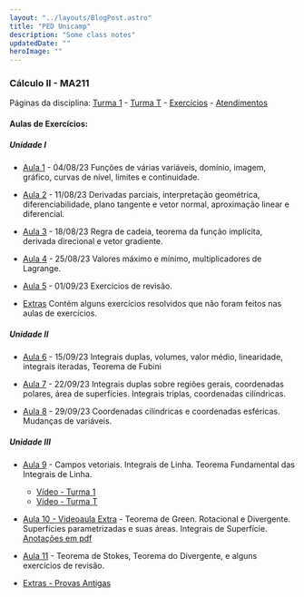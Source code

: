```yaml
---
layout: "../layouts/BlogPost.astro"
title: "PED Unicamp"
description: "Some class notes"
updatedDate: ""
heroImage: ""
---
```


### Cálculo II - MA211
Páginas da disciplina: [Turma 1](https://www.math.stonybrook.edu/~joa/PUBLICATIONS/2023-2-MA211-CalcII/Calc_II_12.html) - [Turma T](https://www.math.stonybrook.edu/~joa/PUBLICATIONS/2023-2-MA211-CalcII/Calc_II_TU.html) - [Exercícios](https://www.math.stonybrook.edu/~joa/PUBLICATIONS/2023-2-MA211-CalcII/Exercicios.html) - [Atendimentos](https://disciplinas.ime.unicamp.br/ma211/atendimentos/)

#### Aulas de Exercícios:

##### Unidade I

- [Aula 1](https://neemias.org/ped-classnotes1.pdf) - 04/08/23  Funções de várias variáveis, domínio, imagem, gráfico, curvas de nível, limites e continuidade.

- [Aula 2](https://neemias.org/ped-classnotes2.pdf) - 11/08/23  Derivadas parciais, interpretação geométrica, diferenciabilidade, plano tangente e vetor normal, aproximação linear e diferencial.

- [Aula 3](https://neemias.org/ped-classnotes3.pdf) - 18/08/23 Regra de cadeia, teorema da função implícita, derivada direcional e vetor gradiente.

- [Aula 4](https://neemias.org/ped-classnotes4.pdf) - 25/08/23 Valores máximo e mínimo, multiplicadores de Lagrange.

- [Aula 5](https://neemias.org/ped-classnotes5.pdf) - 01/09/23 Exercícios de revisão.

- [Extras](https://neemias.org/ped-classnotes-extra1.pdf) Contém alguns exercícios resolvidos que não foram feitos nas aulas de exercícios.

##### Unidade II

- [Aula 6](https://neemias.org/ped-classnotes6.pdf) - 15/09/23 Integrais duplas, volumes, valor médio, linearidade, integrais iteradas, Teorema de Fubini

- [Aula 7](https://neemias.org/ped-classnotes7.pdf) - 22/09/23 Integrais duplas sobre regiões gerais, coordenadas polares, área de superfícies. Integrais triplas, coordenadas cilíndricas.

- [Aula 8](https://neemias.org/ped-classnotes8.pdf) - 29/09/23 Coordenadas cilíndricas e coordenadas esféricas. Mudanças de variáveis.

##### Unidade III
- [Aula 9](https://neemias.org/ped-classnotes9.1.pdf) - Campos vetoriais. Integrais de Linha. Teorema Fundamental das Integrais de Linha.
  - [Vídeo - Turma 1](https://drive.google.com/file/d/1JCxgEXQJRae9-4JZANfpU4dhPc-z6wfM/view?usp=share_link)
  - [Vídeo - Turma T](https://drive.google.com/file/d/17YXJcTdHXpQlQY1NZQoBK_RFm7l55dN_/view?usp=share_link)

- [Aula 10 - Videoaula Extra](https://drive.google.com/file/d/1t1IahK9Cq2jZusin8U0oB97ygmaLzGA1/view?usp=sharing) - Teorema de Green. Rotacional e Divergente. Superfícies parametrizadas e suas áreas. Integrais de Superfície. [Anotações em pdf](https://neemias.org/ped-classnotes10.pdf)

- [Aula 11](https://neemias.org/ped-classnotes11.pdf) - Teorema de Stokes, Teorema do Divergente, e alguns exercícios de revisão.

- [Extras - Provas Antigas](https://drive.google.com/drive/folders/12H93BgwS3mUy8yYPvdGhm3ACIMVS0Gp7?usp=sharing)


